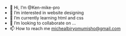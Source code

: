 - 👋 Hi, I’m @Ken-mike-pro
- 👀 I’m interested in website designing
- 🌱 I’m currently learning html and css
- 💞️ I’m looking to collaborate on ...
- 📫 How to reach me michealbiryomumisho@gmail.com

<!---
Ken-mike-pro/Ken-mike-pro is a ✨ special ✨ repository because its `README.md` (this file) appears on your GitHub profile.
You can click the Preview link to take a look at your changes.
--->
